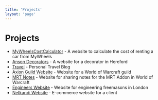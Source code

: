 ```yaml
---
title: 'Projects'
layout: 'page'
---
```


# Projects

- [MyWheelsCostCalculator](https://www.mywheelscostcalculator.com/) - A website to calculate the cost of renting a car from MyWheels
- [Anson Decorators](https://www.ansondecorators.co.uk/) - A website for a decorator in Hereford
- [Travel](https://travel.josephanson.com) - Personal Travel Blog
- [Axion Guild Website](https://www.axionguild.com) - Website for a World of Warcraft guild
- [MRT Notes](https://mrt-notes.vercel.app/) - Website for sharing notes for the MRT Addon in World of Warcraft
- [Engineers Website](https://engineers.josephanson.com) - Website for engineering freemasons in London
- [Netkandi Website](https://netkandi.josephanson.com) - E-commerce website for a client
